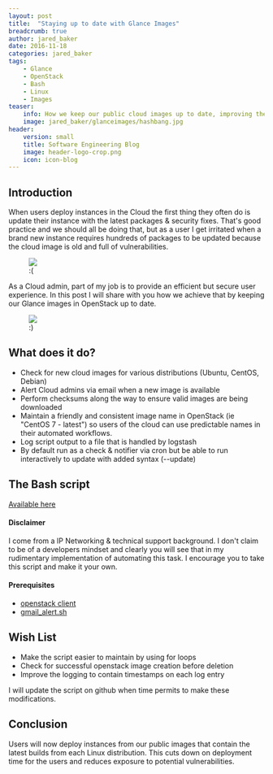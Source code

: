 ```yaml
---
layout: post
title:  "Staying up to date with Glance Images"
breadcrumb: true
author: jared_baker
date: 2016-11-18
categories: jared_baker
tags:
    - Glance
    - OpenStack
    - Bash
    - Linux
    - Images
teaser:
    info: How we keep our public cloud images up to date, improving the user experience and security!
    image: jared_baker/glanceimages/hashbang.jpg
header:
    version: small
    title: Software Engineering Blog
    image: header-logo-crop.png
    icon: icon-blog
---
```


## Introduction
When users deploy instances in the Cloud the first thing they often do is update their instance with the latest packages & security fixes. That's good practice and we should all be doing that, but as a user I get irritated when a brand new instance requires hundreds of packages to be updated because the cloud image is old and full of vulnerabilities.

<figure>
    <img src="{{site.urlimg}}jared_baker/glanceimages/updates-needed.png" />
    <figcaption>:(</figcaption>
</figure>

As a Cloud admin, part of my job is to provide an efficient but secure user experience. In this post I will share with you how we achieve that by keeping our Glance images in OpenStack up to date.

<figure>
    <img src="{{site.urlimg}}jared_baker/glanceimages/no-updates.png" />
    <figcaption>:)</figcaption>
</figure>

## What does it do?
* Check for new cloud images for various distributions (Ubuntu, CentOS, Debian)
* Alert Cloud admins via email when a new image is available
* Perform checksums along the way to ensure valid images are being downloaded
* Maintain a friendly and consistent image name in OpenStack (ie "CentOS 7 - latest") so users of the cloud can use predictable names in their automated workflows.
* Log script output to a file that is handled by logstash
* By default run as a check & notifier via cron but be able to run interactively to update with added syntax (--update)

## The Bash script
[Available here](https://github.com/CancerCollaboratory/infrastructure/blob/master/utils/image_refresh.sh)

#### Disclaimer
I come from a IP Networking & technical support background. I don't claim to be of a developers mindset and clearly you will see that in my rudimentary implementation of automating this task. I encourage you to take this script and make it your own.

#### Prerequisites
* [openstack client](https://github.com/openstack/python-openstackclient)
* [gmail_alert.sh](https://gist.github.com/superdaigo/3754055/)

## Wish List
* Make the script easier to maintain by using for loops
* Check for successful openstack image creation before deletion
* Improve the logging to contain timestamps on each log entry

I will update the script on github when time permits to make these modifications.

## Conclusion
 Users will now deploy instances from our public images that contain the latest builds from each Linux distribution. This cuts down on deployment time for the users and reduces exposure to potential vulnerabilities.
